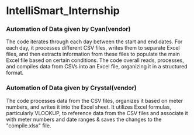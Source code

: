 # IntelliSmart_Internship
<h3>Automation of Data given by Cyan(vendor)</h3>
The code iterates through each day between the start and end dates.
For each day, it processes different CSV files, writes them to separate Excel files, and then extracts information from these files to populate the main Excel file based on certain conditions.
The code overall reads, processes, and compiles data from CSVs into an Excel file, organizing it in a structured format.<br>
<h3>Automation of Data given by Crystal(vendor)</h3></n>
The code processes data from the CSV files, organizes it based on meter numbers, and writes it into the Excel sheet.
It utilizes Excel formulas, particularly VLOOKUP, to reference data from the CSV files and associate it with meter numbers and date ranges & saves the changes to the "compile.xlsx" file.
